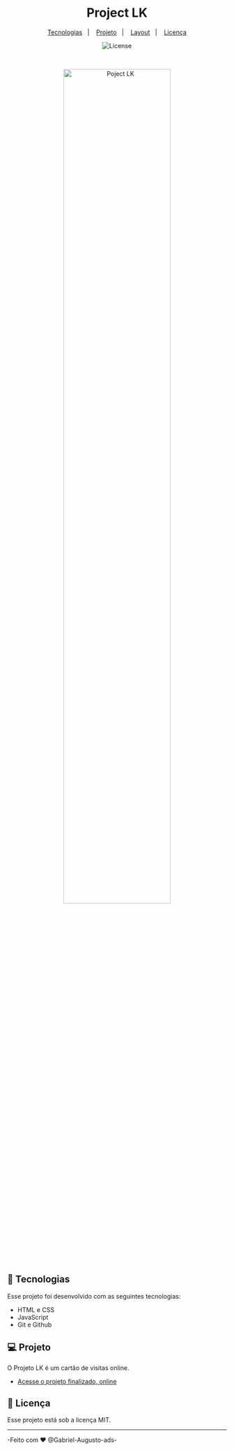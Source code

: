 <h1 align="center"> Project LK </h1>

<p align="center">
  <a href="#-tecnologias">Tecnologias</a>&nbsp;&nbsp;&nbsp;|&nbsp;&nbsp;&nbsp;
  <a href="#-projeto">Projeto</a>&nbsp;&nbsp;&nbsp;|&nbsp;&nbsp;&nbsp;
  <a href="#-layout">Layout</a>&nbsp;&nbsp;&nbsp;|&nbsp;&nbsp;&nbsp;
  <a href="#memo-licença">Licença</a>
</p>

<p align="center">
  <img alt="License" src="https://img.shields.io/static/v1?label=license&message=MIT&color=49AA26&labelColor=000000">
</p>

<br>

<p align="center">
   <img alt = "Poject LK" src="./.github/visita.jpg"width="70%">
</p>

## 🚀 Tecnologias

Esse projeto foi desenvolvido com as seguintes tecnologias:

- HTML e CSS
- JavaScript
- Git e Github

## 💻 Projeto

O Projeto LK é um cartão de visitas online.

- [Acesse o projeto finalizado, online](https://github.com/Gabriel-Augusto-ads/Gabriel-Augusto-ads.git)

## :memo: Licença

Esse projeto está sob a licença MIT.

---

-Feito com ♥ @Gabriel-Augusto-ads-
